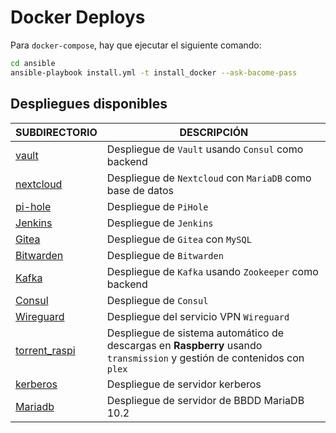 # Docker Deploys

Para `docker-compose`, hay que ejecutar el siguiente comando:

```bash
cd ansible
ansible-playbook install.yml -t install_docker --ask-bacome-pass
```

## Despliegues disponibles

| **SUBDIRECTORIO** | **DESCRIPCIÓN** |
|-------------------|-----------------|
| [vault](vault/) | Despliegue de `Vault` usando `Consul` como backend |
| [nextcloud](nextcloud/) | Despliegue de `Nextcloud` con `MariaDB` como base de datos |
| [pi-hole](pihole/) | Despliegue de `PiHole` |
| [Jenkins](jenkins/) | Despliegue de `Jenkins` |
| [Gitea](gitea/) | Despliegue de `Gitea` con `MySQL` |
| [Bitwarden](bitwarden/) | Despliegue de `Bitwarden` |
| [Kafka](kafka/) | Despliegue de `Kafka` usando `Zookeeper` como backend |
| [Consul](consul/) | Despliegue de `Consul` |
| [Wireguard](wireguard/) | Despliegue del servicio VPN `Wireguard` |
| [torrent_raspi](torrent_raspi/) | Despliegue de sistema automático de descargas en **Raspberry** usando `transmission` y gestión de contenidos con `plex` |
| [kerberos](kerberos/) | Despliegue de servidor kerberos |
| [Mariadb](mariadb/) | Despliegue de servidor de BBDD MariaDB 10.2 |

